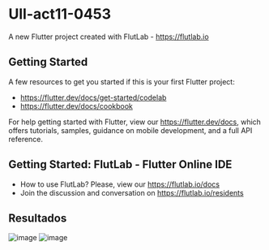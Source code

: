 # Ull-act11-0453

A new Flutter project created with FlutLab - https://flutlab.io

## Getting Started

A few resources to get you started if this is your first Flutter project:

- https://flutter.dev/docs/get-started/codelab
- https://flutter.dev/docs/cookbook

For help getting started with Flutter, view our
https://flutter.dev/docs, which offers tutorials,
samples, guidance on mobile development, and a full API reference.

## Getting Started: FlutLab - Flutter Online IDE

- How to use FlutLab? Please, view our https://flutlab.io/docs
- Join the discussion and conversation on https://flutlab.io/residents

## Resultados
![image](https://github.com/aecortega/Ull-act11-0453/assets/143548446/78721b91-4a41-4dba-b42c-60a3159abff7)
![image](https://github.com/aecortega/Ull-act11-0453/assets/143548446/9830ac25-442a-44ae-bdab-aa32d8b3e060)

